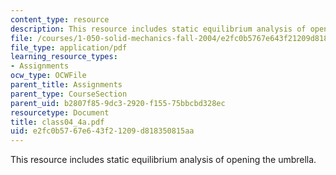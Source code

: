 ```yaml
---
content_type: resource
description: This resource includes static equilibrium analysis of opening the umbrella.
file: /courses/1-050-solid-mechanics-fall-2004/e2fc0b5767e643f21209d818350815aa_class04_4a.pdf
file_type: application/pdf
learning_resource_types:
- Assignments
ocw_type: OCWFile
parent_title: Assignments
parent_type: CourseSection
parent_uid: b2807f85-9dc3-2920-f155-75bbcbd328ec
resourcetype: Document
title: class04_4a.pdf
uid: e2fc0b57-67e6-43f2-1209-d818350815aa
---
```

This resource includes static equilibrium analysis of opening the umbrella.

